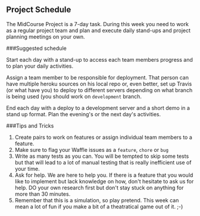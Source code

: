 ## Project Schedule

The MidCourse Project is a 7-day task. During this week you need to work as a regular project team and  plan and execute daily stand-ups and project planning meetings on your own. 

###Suggested schedule

Start each day with a stand-up to access each team members progress and to plan your daily activities. 

Assign a team member to be responsible for deployment. That person can have multiple heroku sources on his local repo or, even better, set up Travis (or what have you) to deploy to different servers depending on what branch is being used (you should work on `development` branch. 

End each day with a deploy to a development server and a short demo in a stand up format. Plan the evening's or the next day's activities. 

###Tips and Tricks
1. Create pairs to work on features or assign individual team members to a feature. 
2. Make sure to flag your Waffle issues as a `feature`, `chore` or `bug`
3. Write as many tests as you can. You will be tempted to skip some tests but that will lead to a lot of manual testing that is really inefficient use of your time. 
4. Ask for help. We are here to help you. If there is a feature that you would like to implement but lack knowledge on how, don't hesitate to ask us for help. DO your own research first but don't stay stuck on anything for more than 30 minutes. 
5. Remember that this is a simulation, so play pretend. This week can mean a lot of fun if you make a bit of a theatratical game out of it. ;-)



